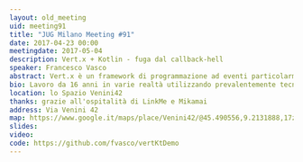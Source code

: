 ```yaml
---
layout: old_meeting
uid: meeting91
title: "JUG Milano Meeting #91"
date: 2017-04-23 00:00
meetingdate: 2017-05-04
description: Vert.x + Kotlin - fuga dal callback-hell
speaker: Francesco Vasco
abstract: Vert.x è un framework di programmazione ad eventi particolarmente apprezzato per realizzare microservizi. L'utilizzo di Java per lo sviluppo asincrono rende spesso il codice ostico, vedremo quindi come programmare con Kotlin un multi-reattore senza finire all'inferno.
bio: Lavoro da 16 anni in varie realtà utilizzando prevalentemente tecnologie in ambito Java e da febbraio ho iniziato ad utilizzare Kotlin sia in campo amatoriale che professionale.
location: lo Spazio Venini42
thanks: grazie all'ospitalità di LinkMe e Mikamai
address: Via Venini 42
map: https://www.google.it/maps/place/Venini42/@45.490556,9.2131888,17z/data=!3m1!4b1!4m5!3m4!1s0x4786c6de20e6362f:0xc95afb6f555f4ed6!8m2!3d45.490556!4d9.2153775
slides: 
video:
code: https://github.com/fvasco/vertKtDemo
---
```

